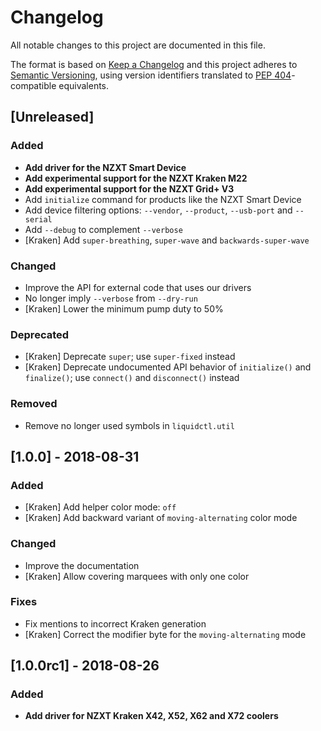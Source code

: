 # Changelog

All notable changes to this project are documented in this file.

The format is based on [Keep a Changelog](http://keepachangelog.com/en/1.0.0/) and this project adheres to [Semantic Versioning](http://semver.org/spec/v2.0.0.html), using version identifiers translated to [PEP 404](https://www.python.org/dev/peps/pep-0440/#semantic-versioning)-compatible equivalents.

## [Unreleased]
### Added
 - **Add driver for the NZXT Smart Device**
 - **Add experimental support for the NZXT Kraken M22**
 - **Add experimental support for the NZXT Grid+ V3**
 - Add `initialize` command for products like the NZXT Smart Device
 - Add device filtering options: `--vendor`, `--product`, `--usb-port` and `--serial`
 - Add `--debug` to complement `--verbose`
 - [Kraken] Add `super-breathing`, `super-wave` and `backwards-super-wave`
### Changed
 - Improve the API for external code that uses our drivers
 - No longer imply `--verbose` from `--dry-run`
 - [Kraken] Lower the minimum pump duty to 50%
### Deprecated
 - [Kraken] Deprecate `super`; use `super-fixed` instead
 - [Kraken] Deprecate undocumented API behavior of `initialize()` and `finalize()`; use `connect()` and `disconnect()` instead
### Removed
 - Remove no longer used symbols in `liquidctl.util`

## [1.0.0] - 2018-08-31
### Added
 - [Kraken] Add helper color mode: `off`
 - [Kraken] Add backward variant of `moving-alternating` color mode
### Changed
 - Improve the documentation
 - [Kraken] Allow covering marquees with only one color
### Fixes
 - Fix mentions to incorrect Kraken generation
 - [Kraken] Correct the modifier byte for the `moving-alternating` mode

## [1.0.0rc1] - 2018-08-26
### Added
 - **Add driver for NZXT Kraken X42, X52, X62 and X72 coolers**

